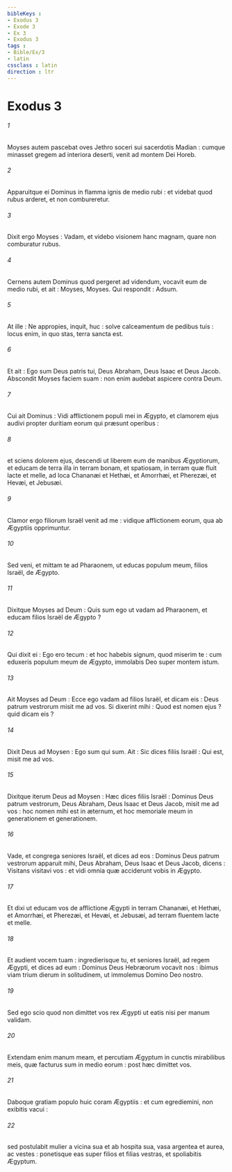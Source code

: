 ```yaml
---
bibleKeys : 
- Exodus 3
- Exode 3
- Ex 3
- Exodus 3
tags : 
- Bible/Ex/3
- latin
cssclass : latin
direction : ltr
---
```


# Exodus 3

###### 1
Moyses autem pascebat oves Jethro soceri sui sacerdotis Madian : cumque minasset gregem ad interiora deserti, venit ad montem Dei Horeb.
###### 2
Apparuitque ei Dominus in flamma ignis de medio rubi : et videbat quod rubus arderet, et non combureretur.
###### 3
Dixit ergo Moyses : Vadam, et videbo visionem hanc magnam, quare non comburatur rubus.
###### 4
Cernens autem Dominus quod pergeret ad videndum, vocavit eum de medio rubi, et ait : Moyses, Moyses. Qui respondit : Adsum.
###### 5
At ille : Ne appropies, inquit, huc : solve calceamentum de pedibus tuis : locus enim, in quo stas, terra sancta est.
###### 6
Et ait : Ego sum Deus patris tui, Deus Abraham, Deus Isaac et Deus Jacob. Abscondit Moyses faciem suam : non enim audebat aspicere contra Deum.
###### 7
Cui ait Dominus : Vidi afflictionem populi mei in Ægypto, et clamorem ejus audivi propter duritiam eorum qui præsunt operibus :
###### 8
et sciens dolorem ejus, descendi ut liberem eum de manibus Ægyptiorum, et educam de terra illa in terram bonam, et spatiosam, in terram quæ fluit lacte et melle, ad loca Chananæi et Hethæi, et Amorrhæi, et Pherezæi, et Hevæi, et Jebusæi.
###### 9
Clamor ergo filiorum Israël venit ad me : vidique afflictionem eorum, qua ab Ægyptiis opprimuntur.
###### 10
Sed veni, et mittam te ad Pharaonem, ut educas populum meum, filios Israël, de Ægypto.
###### 11
Dixitque Moyses ad Deum : Quis sum ego ut vadam ad Pharaonem, et educam filios Israël de Ægypto ?
###### 12
Qui dixit ei : Ego ero tecum : et hoc habebis signum, quod miserim te : cum eduxeris populum meum de Ægypto, immolabis Deo super montem istum.
###### 13
Ait Moyses ad Deum : Ecce ego vadam ad filios Israël, et dicam eis : Deus patrum vestrorum misit me ad vos. Si dixerint mihi : Quod est nomen ejus ? quid dicam eis ?
###### 14
Dixit Deus ad Moysen : Ego sum qui sum. Ait : Sic dices filiis Israël : Qui est, misit me ad vos.
###### 15
Dixitque iterum Deus ad Moysen : Hæc dices filiis Israël : Dominus Deus patrum vestrorum, Deus Abraham, Deus Isaac et Deus Jacob, misit me ad vos : hoc nomen mihi est in æternum, et hoc memoriale meum in generationem et generationem.
###### 16
Vade, et congrega seniores Israël, et dices ad eos : Dominus Deus patrum vestrorum apparuit mihi, Deus Abraham, Deus Isaac et Deus Jacob, dicens : Visitans visitavi vos : et vidi omnia quæ acciderunt vobis in Ægypto.
###### 17
Et dixi ut educam vos de afflictione Ægypti in terram Chananæi, et Hethæi, et Amorrhæi, et Pherezæi, et Hevæi, et Jebusæi, ad terram fluentem lacte et melle.
###### 18
Et audient vocem tuam : ingredierisque tu, et seniores Israël, ad regem Ægypti, et dices ad eum : Dominus Deus Hebræorum vocavit nos : ibimus viam trium dierum in solitudinem, ut immolemus Domino Deo nostro.
###### 19
Sed ego scio quod non dimittet vos rex Ægypti ut eatis nisi per manum validam.
###### 20
Extendam enim manum meam, et percutiam Ægyptum in cunctis mirabilibus meis, quæ facturus sum in medio eorum : post hæc dimittet vos.
###### 21
Daboque gratiam populo huic coram Ægyptiis : et cum egrediemini, non exibitis vacui :
###### 22
sed postulabit mulier a vicina sua et ab hospita sua, vasa argentea et aurea, ac vestes : ponetisque eas super filios et filias vestras, et spoliabitis Ægyptum.
